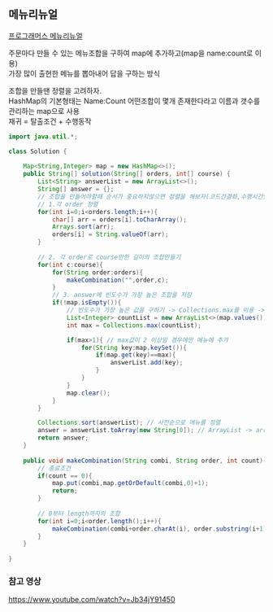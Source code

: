 ## 메뉴리뉴얼
[프로그래머스 메뉴리뉴얼](https://school.programmers.co.kr/learn/courses/30/lessons/72411)

주문마다 만들 수 있는 메뉴조합을 구하여 map에 추가하고(map을 name:count로 이용)  
가장 많이 출현한 메뉴를 뽑아내어 답을 구하는 방식  


조합을 만들땐 정렬을 고려하자.  
HashMap의 기본형태는 Name:Count 어떤조합이 몇개 존재한다라고 이름과 갯수를 관리하는 map으로 사용  
재귀 = 탈출조건 + 수행동작  

~~~java
import java.util.*;

class Solution {
    
    Map<String,Integer> map = new HashMap<>();
    public String[] solution(String[] orders, int[] course) {
        List<String> answerList = new ArrayList<>();
        String[] answer = {};
        // 조합을 만들어야할때 순서가 중요하지않으면 정렬을 해보자(코드간결화,수행시간단축,논리단순화 등의 이점 고려)
        // 1.각 order 정렬
        for(int i=0;i<orders.length;i++){
            char[] arr = orders[i].toCharArray();
            Arrays.sort(arr);
            orders[i] = String.valueOf(arr);
        }
        
        // 2. 각 order로 course만한 길이의 조합만들기
        for(int c:course){
            for(String order:orders){             
                makeCombination("",order,c);   
            }
            // 3. answer에 빈도수가 가장 높은 조합을 저장
            if(!map.isEmpty()){
                // 빈도수가 가장 높은 값을 구하기 -> Collections.max를 이용 -> List필요
                List<Integer> countList = new ArrayList<>(map.values());
                int max = Collections.max(countList);

                if(max>1){ // max값이 2 이상일 경우에만 메뉴에 추가
                    for(String key:map.keySet()){
                        if(map.get(key)==max){
                            answerList.add(key);
                        }
                    }
                }
                map.clear();
            }
        }

        Collections.sort(answerList); // 사전순으로 메뉴를 정렬
        answer = answerList.toArray(new String[0]); // ArrayList -> array
        return answer;
    }
    
    public void makeCombination(String combi, String order, int count){
        // 종료조건
        if(count == 0){
            map.put(combi,map.getOrDefault(combi,0)+1);
            return;
        } 
        
        // 0부터 length까지의 조합
        for(int i=0;i<order.length();i++){
            makeCombination(combi+order.charAt(i), order.substring(i+1) ,count-1);
        }
    }
    
}
~~~

### 참고 영상
https://www.youtube.com/watch?v=Jb34jY91450